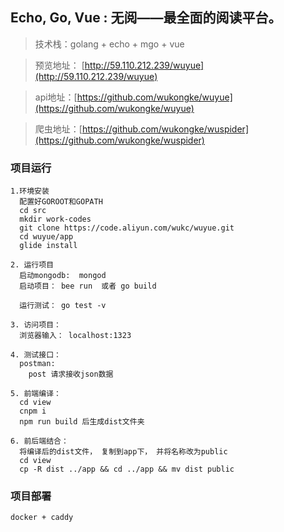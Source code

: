 
## Echo, Go, Vue : 无阅——最全面的阅读平台。

> 技术栈：golang + echo + mgo + vue

> 预览地址： [http://59.110.212.239/wuyue](http://59.110.212.239/wuyue)

> api地址：[https://github.com/wukongke/wuyue](https://github.com/wukongke/wuyue)

> 爬虫地址：[https://github.com/wukongke/wuspider](https://github.com/wukongke/wuspider)


### 项目运行

```
1.环境安装
  配置好GOROOT和GOPATH
  cd src
  mkdir work-codes
  git clone https://code.aliyun.com/wukc/wuyue.git
  cd wuyue/app
  glide install

2. 运行项目
  启动mongodb:  mongod
  启动项目： bee run  或者 go build 

  运行测试： go test -v

3. 访问项目：
  浏览器输入： localhost:1323

4. 测试接口：
  postman: 
    post 请求接收json数据

5. 前端编译：
  cd view
  cnpm i
  npm run build 后生成dist文件夹

6. 前后端结合： 
  将编译后的dist文件， 复制到app下， 并将名称改为public
  cd view 
  cp -R dist ../app && cd ../app && mv dist public

```

### 项目部署

```
docker + caddy

```
